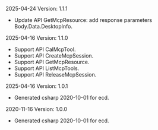 2025-04-24 Version: 1.1.1
- Update API GetMcpResource: add response parameters Body.Data.DesktopInfo.


2025-04-16 Version: 1.1.0
- Support API CalMcpTool.
- Support API CreateMcpSession.
- Support API GetMcpResource.
- Support API ListMcpTools.
- Support API ReleaseMcpSession.


2025-04-16 Version: 1.0.1
- Generated csharp 2020-10-01 for ecd.

2020-11-16 Version: 1.0.0
- Generated csharp 2020-10-01 for ecd.


